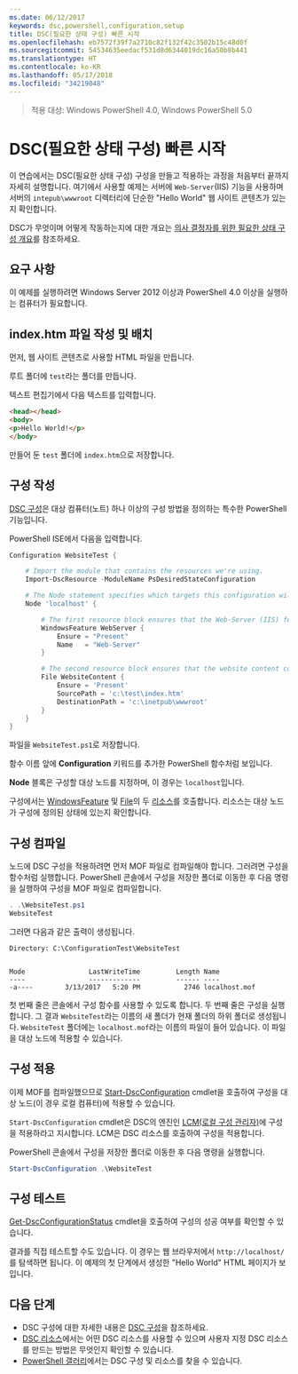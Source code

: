 ```yaml
---
ms.date: 06/12/2017
keywords: dsc,powershell,configuration,setup
title: DSC(필요한 상태 구성) 빠른 시작
ms.openlocfilehash: eb7572f39f7a2710c82f132f42c3502b15c48d0f
ms.sourcegitcommit: 54534635eedacf531d8d6344019dc16a50b8b441
ms.translationtype: HT
ms.contentlocale: ko-KR
ms.lasthandoff: 05/17/2018
ms.locfileid: "34219048"
---
```

> 적용 대상: Windows PowerShell 4.0, Windows PowerShell 5.0

# <a name="desired-state-configuration-quick-start"></a>DSC(필요한 상태 구성) 빠른 시작

이 연습에서는 DSC(필요한 상태 구성) 구성을 만들고 적용하는 과정을 처음부터 끝까지 자세히 설명합니다.
여기에서 사용할 예제는 서버에 `Web-Server`(IIS) 기능을 사용하며 서버의 `intepub\wwwroot` 디렉터리에 단순한 "Hello World" 웹 사이트 콘텐츠가 있는지 확인합니다.

DSC가 무엇이며 어떻게 작동하는지에 대한 개요는 [의사 결정자를 위한 필요한 상태 구성 개요](decisionMaker.md)를 참조하세요.

## <a name="requirements"></a>요구 사항

이 예제를 실행하려면 Windows Server 2012 이상과 PowerShell 4.0 이상을 실행하는 컴퓨터가 필요합니다.

## <a name="write-and-place-the-indexhtm-file"></a>index.htm 파일 작성 및 배치

먼저, 웹 사이트 콘텐츠로 사용할 HTML 파일을 만듭니다.

루트 폴더에 `test`라는 폴더를 만듭니다.

텍스트 편집기에서 다음 텍스트를 입력합니다.

```html
<head></head>
<body>
<p>Hello World!</p>
</body>
```

만들어 둔 `test` 폴더에 `index.htm`으로 저장합니다.

## <a name="write-the-configuration"></a>구성 작성

[DSC 구성](configurations.md)은 대상 컴퓨터(노트) 하나 이상의 구성 방법을 정의하는 특수한 PowerShell 기능입니다.

PowerShell ISE에서 다음을 입력합니다.

```powershell
Configuration WebsiteTest {

    # Import the module that contains the resources we're using.
    Import-DscResource -ModuleName PsDesiredStateConfiguration

    # The Node statement specifies which targets this configuration will be applied to.
    Node 'localhost' {

        # The first resource block ensures that the Web-Server (IIS) feature is enabled.
        WindowsFeature WebServer {
            Ensure = "Present"
            Name   = "Web-Server"
        }

        # The second resource block ensures that the website content copied to the website root folder.
        File WebsiteContent {
            Ensure = 'Present'
            SourcePath = 'c:\test\index.htm'
            DestinationPath = 'c:\inetpub\wwwroot'
        }
    }
}
```

파일을 `WebsiteTest.ps1`로 저장합니다.

함수 이름 앞에 **Configuration** 키워드를 추가한 PowerShell 함수처럼 보입니다.

**Node** 블록은 구성할 대상 노드를 지정하며, 이 경우는 `localhost`입니다.

구성에서는 [WindowsFeature](windowsFeatureResource.md) 및 [File](fileResource.md)의 두 [리소스](resources.md)를 호출합니다.
리소스는 대상 노드가 구성에 정의된 상태에 있는지 확인합니다.

## <a name="compile-the-configuration"></a>구성 컴파일

노드에 DSC 구성을 적용하려면 먼저 MOF 파일로 컴파일해야 합니다.
그러려면 구성을 함수처럼 실행합니다.
PowerShell 콘솔에서 구성을 저장한 폴더로 이동한 후 다음 명령을 실행하여 구성을 MOF 파일로 컴파일합니다.

```powershell
. .\WebsiteTest.ps1
WebsiteTest
```

그러면 다음과 같은 출력이 생성됩니다.

```
Directory: C:\ConfigurationTest\WebsiteTest


Mode                LastWriteTime         Length Name
----                -------------         ------ ----
-a----        3/13/2017   5:20 PM           2746 localhost.mof
```

첫 번째 줄은 콘솔에서 구성 함수를 사용할 수 있도록 합니다.
두 번째 줄은 구성을 실행합니다.
그 결과 `WebsiteTest`라는 이름의 새 폴더가 현재 폴더의 하위 폴더로 생성됩니다.
`WebsiteTest` 폴더에는 `localhost.mof`라는 이름의 파일이 들어 있습니다.
이 파일을 대상 노드에 적용할 수 있습니다.

## <a name="apply-the-configuration"></a>구성 적용

이제 MOF를 컴파일했으므로 [Start-DscConfiguration](/reference/5.1/PSDesiredStateConfiguration/Start-DscConfiguration) cmdlet을 호출하여 구성을 대상 노드(이 경우 로컬 컴퓨터)에 적용할 수 있습니다.

`Start-DscConfiguration` cmdlet은 DSC의 엔진인 [LCM(로컬 구성 관리자)](metaConfig.md)에 구성을 적용하라고 지시합니다.
LCM은 DSC 리소스를 호출하여 구성을 적용합니다.

PowerShell 콘솔에서 구성을 저장한 폴더로 이동한 후 다음 명령을 실행합니다.

```powershell
Start-DscConfiguration .\WebsiteTest
```

## <a name="test-the-configuration"></a>구성 테스트

[Get-DscConfigurationStatus](/reference/5.1/PSDesiredStateConfiguration/Get-DscConfigurationStatus) cmdlet을 호출하여 구성의 성공 여부를 확인할 수 있습니다.

결과를 직접 테스트할 수도 있습니다. 이 경우는 웹 브라우저에서 `http://localhost/`를 탐색하면 됩니다.
이 예제의 첫 단계에서 생성한 "Hello World" HTML 페이지가 보입니다.

## <a name="next-steps"></a>다음 단계

- DSC 구성에 대한 자세한 내용은 [DSC 구성](configurations.md)을 참조하세요.
- [DSC 리소스](resources.md)에서는 어떤 DSC 리소스를 사용할 수 있으며 사용자 지정 DSC 리소스를 만드는 방법은 무엇인지 확인할 수 있습니다.
- [PowerShell 갤러리](https://www.powershellgallery.com/)에서는 DSC 구성 및 리소스를 찾을 수 있습니다.